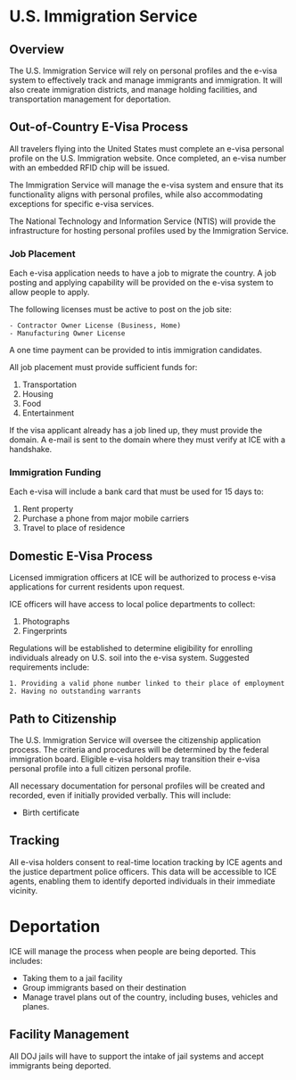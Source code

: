 # U.S. Immigration Service

## Overview

The U.S. Immigration Service will rely on personal profiles and the e-visa system to effectively track and manage immigrants and immigration. It will also create immigration districts, and manage holding facilities, and transportation management for deportation.

## Out-of-Country E-Visa Process

All travelers flying into the United States must complete an e-visa personal profile on the U.S. Immigration website. Once completed, an e-visa number with an embedded RFID chip will be issued.

The Immigration Service will manage the e-visa system and ensure that its functionality aligns with personal profiles, while also accommodating exceptions for specific e-visa services.

The National Technology and Information Service (NTIS) will provide the infrastructure for hosting personal profiles used by the Immigration Service.

### Job Placement

Each e-visa application needs to have a job to migrate the country. A job posting and applying capability will be provided on the e-visa system to allow people to apply.

The following licenses must be active to post on the job site:

    - Contractor Owner License (Business, Home)
    - Manufacturing Owner License

A one time payment can be provided to intis immigration candidates.

All job placement must provide sufficient funds for:

1. Transportation
2. Housing
3. Food
4. Entertainment

If the visa applicant already has a job lined up, they must provide the domain. A e-mail is sent to the domain where they must verify at ICE with a handshake.

### Immigration Funding

Each e-visa will include a bank card that must be used for 15 days to:

1. Rent property
2. Purchase a phone from major mobile carriers
3. Travel to place of residence

## Domestic E-Visa Process

Licensed immigration officers at ICE will be authorized to process e-visa applications for current residents upon request.

ICE officers will have access to local police departments to collect:

1. Photographs
2. Fingerprints

Regulations will be established to determine eligibility for enrolling
individuals already on U.S. soil into the e-visa system. Suggested requirements include:

    1. Providing a valid phone number linked to their place of employment
    2. Having no outstanding warrants

## Path to Citizenship

The U.S. Immigration Service will oversee the citizenship application process. The criteria and procedures will be determined by the federal immigration board. Eligible e-visa holders may transition their e-visa personal profile into a full citizen personal profile.

All necessary documentation for personal profiles will be created and recorded, even if initially provided verbally. This will include:

- Birth certificate

## Tracking

All e-visa holders consent to real-time location tracking by ICE agents and the justice department police officers. This data will be accessible to ICE agents, enabling them to identify deported individuals in their immediate vicinity.

# Deportation

ICE will manage the process when people are being deported. This includes:

- Taking them to a jail facility
- Group immigrants based on their destination
- Manage travel plans out of the country, including buses, vehicles and planes.

## Facility Management

All DOJ jails will have to support the intake of jail systems and accept immigrants being deported.
